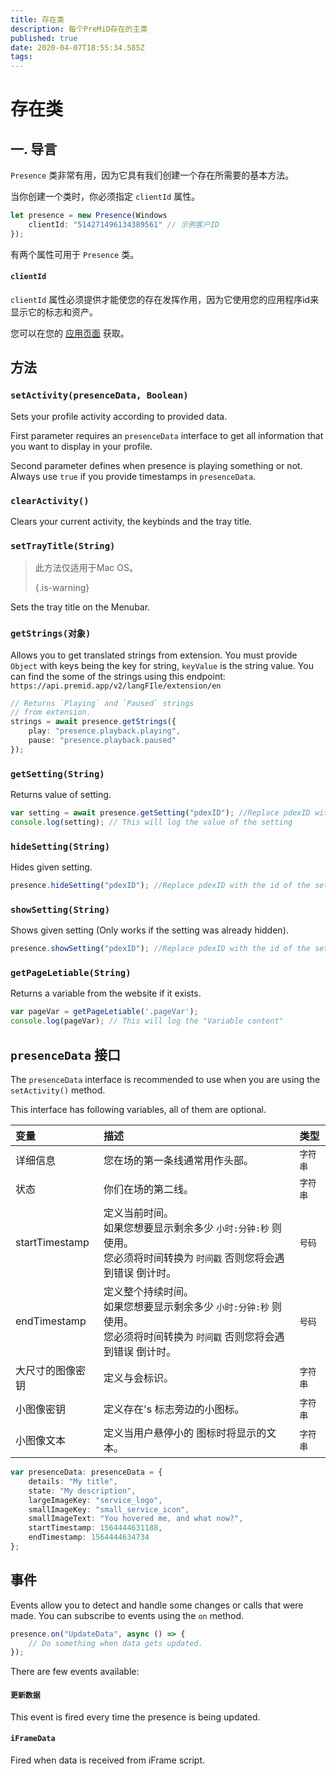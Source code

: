 ```yaml
---
title: 存在类
description: 每个PreMiD存在的主类
published: true
date: 2020-04-07T18:55:34.585Z
tags:
---
```


# 存在类

## 一. 导言

`Presence` 类非常有用，因为它具有我们创建一个存在所需要的基本方法。

 当你创建一个类时，你必须指定 `clientId` 属性。

```typescript
let presence = new Presence(Windows
    clientId: "514271496134389561" // 示例客户ID
});
```

有两个属性可用于 `Presence` 类。

#### `clientId`

`clientId` 属性必须提供才能使您的存在发挥作用，因为它使用您的应用程序id来显示它的标志和资产。

您可以在您的 [应用页面](https://discordapp.com/developers/applications) 获取。

## 方法

### `setActivity(presenceData, Boolean)`

Sets your profile activity according to provided data.

First parameter requires an `presenceData` interface to get all information that you want to display in your profile.

Second parameter defines when presence is playing something or not. Always use `true` if you provide timestamps in `presenceData`.

### `clearActivity()`

Clears your current activity, the keybinds and the tray title.

### `setTrayTitle(String)`

> 此方法仅适用于Mac OS。 
> 
> {.is-warning}

Sets the tray title on the Menubar.

### `getStrings(对象)`

Allows you to get translated strings from extension. You must provide `Object` with keys being the key for string, `keyValue` is the string value. You can find the some of the strings using this endpoint: `https://api.premid.app/v2/langFIle/extension/en`

```typescript
// Returns `Playing` and `Paused` strings
// from extension.
strings = await presence.getStrings({
    play: "presence.playback.playing",
    pause: "presence.playback.paused"
});
```

### `getSetting(String)`
Returns value of setting.
```typescript
var setting = await presence.getSetting("pdexID"); //Replace pdexID with the id of the setting
console.log(setting); // This will log the value of the setting
```

### `hideSetting(String)`
Hides given setting.
```typescript
presence.hideSetting("pdexID"); //Replace pdexID with the id of the setting
```

### `showSetting(String)`
Shows given setting (Only works if the setting was already hidden).
```typescript
presence.showSetting("pdexID"); //Replace pdexID with the id of the setting
```

### `getPageLetiable(String)`

Returns a variable from the website if it exists.

```typescript
var pageVar = getPageLetiable('.pageVar');
console.log(pageVar); // This will log the "Variable content"
```

## `presenceData` 接口

The `presenceData` interface is recommended to use when you are using the `setActivity()` method.

This interface has following variables, all of them are optional.

<table>
  <thead>
    <tr>
      <th style="text-align:left">变量</th>
      <th style="text-align:left">描述</th>
      <th style="text-align:left">类型</th>
    </tr>
  </thead>
  <tbody>
    <tr>
      <td style="text-align:left">详细信息</td>
      <td style="text-align:left">您在场的第一条线通常用作头部。</td>
      <td style="text-align:left"><code>字符串</code>
      </td>
    </tr>
    <tr>
      <td style="text-align:left">状态</td>
      <td style="text-align:left">你们在场的第二线。</td>
      <td style="text-align:left"><code>字符串</code>
      </td>
    </tr>
    <tr>
      <td style="text-align:left">startTimestamp</td>
      <td style="text-align:left">定义当前时间。<br>
        如果您想要显示剩余多少 <code>小时:分钟:秒</code> 则使用。
          <br>您必须将时间转换为 <code>时间戳</code> 否则您将会遇到错误
          倒计时。
      </td>
      <td style="text-align:left"><code>号码</code>
      </td>
    </tr>
    <tr>
      <td style="text-align:left">endTimestamp</td>
      <td style="text-align:left">定义整个持续时间。
        <br>如果您想要显示剩余多少 <code>小时:分钟:秒</code> 则使用。
          <br>您必须将时间转换为 <code>时间戳</code> 否则您将会遇到错误
          倒计时。
      </td>
      <td style="text-align:left"><code>号码</code>
      </td>
    </tr>
    <tr>
      <td style="text-align:left">大尺寸的图像密钥</td>
      <td style="text-align:left">定义与会标识。</td>
      <td style="text-align:left"><code>字符串</code>
      </td>
    </tr>
    <tr>
      <td style="text-align:left">小图像密钥</td>
      <td style="text-align:left">定义存在&apos;s 标志旁边的小图标。</td>
      <td style="text-align:left"><code>字符串</code>
      </td>
    </tr>
    <tr>
      <td style="text-align:left">小图像文本</td>
      <td style="text-align:left">定义当用户悬停小的
        图标时将显示的文本。</td>
      <td style="text-align:left"><code>字符串</code>
      </td>
    </tr>
  </tbody>
</table>

```typescript
var presenceData: presenceData = {
    details: "My title",
    state: "My description",
    largeImageKey: "service_logo",
    smallImageKey: "small_service_icon",
    smallImageText: "You hovered me, and what now?",
    startTimestamp: 1564444631188,
    endTimestamp: 1564444634734
};
```

## 事件

Events allow you to detect and handle some changes or calls that were made. You can subscribe to events using the `on` method.

```typescript
presence.on("UpdateData", async () => {
    // Do something when data gets updated.
});
```

There are few events available:

#### `更新数据`

This event is fired every time the presence is being updated.

#### `iFrameData`

Fired when data is received from iFrame script.
